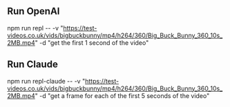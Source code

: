 
## Run OpenAI 
npm run repl -- -v "https://test-videos.co.uk/vids/bigbuckbunny/mp4/h264/360/Big_Buck_Bunny_360_10s_2MB.mp4" -d "get the first 1 second of the video"

## Run Claude
npm run repl-claude -- -v "https://test-videos.co.uk/vids/bigbuckbunny/mp4/h264/360/Big_Buck_Bunny_360_10s_2MB.mp4" -d "get a frame for each of the first 5 seconds of the video"
